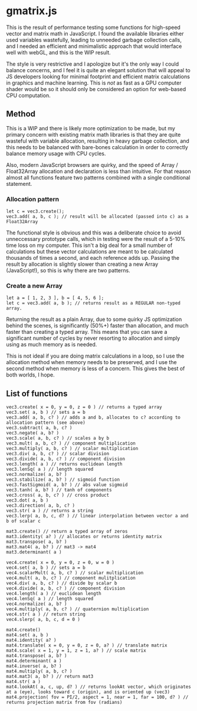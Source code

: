 # gmatrix.js

This is the result of performance testing some functions for high-speed vector and matrix math in JavaScript. I found the available libraries either used variables wastefully, leading to unneeded garbage collection calls, and I needed an efficient and minimalistic approach that would interface well with webGL, and this is the WIP result.

The style is very restrictive and I apologize but it's the only way I could balance concerns, and I feel it is quite an elegant solution that will appeal to JS developers looking for minimal footprint and efficient matrix calculations in graphics and machine learning. This is *not* as fast as a GPU computer shader would be so it should only be considered an option for web-based CPU computation.

## Method

This is a WIP and there is likely more optimization to be made, but my primary concern with existing matrix math libraries is that they are quite wasteful with variable allocation, resulting in heavy garbage collection, and this needs to be balanced with bare-bones calculation in order to correctly balance memory usage with CPU cycles.

Also, modern JavaScript browsers are quirky, and the speed of Array / Float32Array allocation and declaration is less than intuitive. For that reason almost all functions feature two patterns combined with a single conditional statement.

### Allocation pattern
```
let c = vec3.create();
vec3.add( a, b, c ); // result will be allocated (passed into c) as a Float32Array
```

The functional style is obvious and this was a deliberate choice to avoid unneccessary prototype calls, which in testing were the result of a 5-10% time loss on my computer. This isn't a big deal for a small number of calculations but these vector calculations are meant to be calculated thousands of times a second, and each reference adds up. Passing the result by allocation is slightly slower than creating a new Array (JavaScript!), so this is why there are two patterns.

### Create a new Array
```
let a = [ 1, 2, 3 ], b = [ 4, 5, 6 ];
let c = vec3.add( a, b ); // returns result as a REGULAR non-typed array.
```

Returning the result as a plain Array, due to some quirky JS optimization behind the scenes, is significantly (50%+) faster than allocation, and much faster than creating a typed array. This means that you can save a significant number of cycles by never resorting to allocation and simply using as much memory as is needed.

This is not ideal if you are doing matrix calculations in a loop, so I use the allocation method when memory needs to be preserved, and I use the second method when memory is less of a concern. This gives the best of both worlds, I hope.

## List of functions
```
vec3.create( x = 0, y = 0, z = 0 ) // returns a typed array
vec3.set( a, b ) // sets a = b
vec3.add( a, b, c? ) // adds a and b, allocates to c? according to allocation pattern (see above)
vec3.subtract( a, b, c? )
vec3.negate( a, b? )
vec3.scale( a, b, c? ) // scales a by b
vec3.mult( a, b, c? ) // component multiplication
vec3.multiply( a, b, c? ) // scalar multiplication
vec3.div( a, b, c? ) // scalar division
vec3.divide( a, b, c? ) // component division
vec3.length( a ) // returns euclidean length
vec3.lenSq( a ) // length squared
vec3.normalize( a, b? )
vec3.stabilize( a, b? ) // sigmoid function
vec3.fastSigmoid( a, b? ) // abs value sigmoid
vec3.tanh( a, b? ) // tanh of components
vec3.cross( a, b, c? ) // cross product
vec3.dot( a, b )
vec3.direction( a, b, c? )
vec3.str( a ) // returns a string
vec3.lerp( a, b, c, d? ) // linear interpolation between vector a and b of scalar c

mat3.create() // return a typed array of zeros
mat3.identity( a? ) // allocates or returns identity matrix
mat3.transpose( a, b? )
mat3.mat4( a, b? ) // mat3 -> mat4
mat3.determinant( a )

vec4.create( x = 0, y = 0, z = 0, w = 0 )
vec4.set( a, b ) // sets a = b
vec4.scalarMult( a, b, c? ) // scalar multiplication
vec4.mult( a, b, c? ) // component mulitplication
vec4.div( a, b, c? ) // divide by scalar b
vec4.divide( a, b, c? ) // component division
vec4.length( a ) // euclidean length
vec4.lenSq( a ) // length squared
vec4.normalize( a, b? )
vec4.multiply( a, b, c? ) // quaternion multiplication
vec4.str( a ) // return string
vec4.slerp( a, b, c, d = 0 )

mat4.create()
mat4.set( a, b )
mat4.identity( a? )
mat4.translate( x = 0, y = 0, z = 0, a? ) // translate matrix
mat4.scale( x = 1, y = 1, z = 1, a? ) // scale matrix
mat4.transpose( a, b? )
mat4.determinant( a )
mat4.inverse( a, b? )
mat4.multiply( a, b, c? )
mat4.mat3( a, b? ) // return mat3
mat4.str( a )
mat4.lookAt( a, c, up, d? ) // returns lookAt vector, which originates at a (eye), looks toward c (origin), and is oriented up (vec3)
mat4.projection( fov = PI/2, aspect = 1, near = 1, far = 100, d? ) // returns projection matrix from fov (radians)
```
